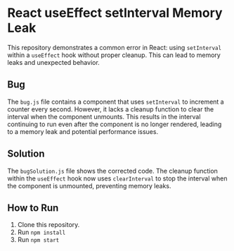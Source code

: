 # React useEffect setInterval Memory Leak

This repository demonstrates a common error in React: using `setInterval` within a `useEffect` hook without proper cleanup. This can lead to memory leaks and unexpected behavior.

## Bug

The `bug.js` file contains a component that uses `setInterval` to increment a counter every second. However, it lacks a cleanup function to clear the interval when the component unmounts.  This results in the interval continuing to run even after the component is no longer rendered, leading to a memory leak and potential performance issues.

## Solution

The `bugSolution.js` file shows the corrected code. The cleanup function within the `useEffect` hook now uses `clearInterval` to stop the interval when the component is unmounted, preventing memory leaks.

## How to Run

1. Clone this repository.
2. Run `npm install`
3. Run `npm start`